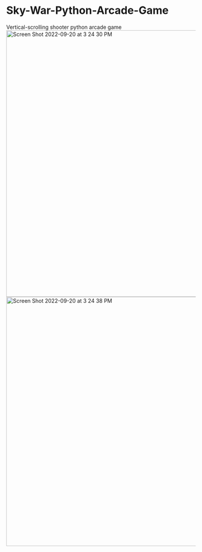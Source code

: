 # Sky-War-Python-Arcade-Game
Vertical-scrolling shooter python arcade game
<img width="710" alt="Screen Shot 2022-09-20 at 3 24 30 PM" src="https://user-images.githubusercontent.com/34080792/191195970-94eabc5b-2410-46b6-9b12-1d7af7a972cc.png">
<img width="664" alt="Screen Shot 2022-09-20 at 3 24 38 PM" src="https://user-images.githubusercontent.com/34080792/191195978-769e6b8d-9fcc-4f8b-b215-4aa4f7177f99.png">
